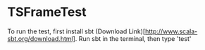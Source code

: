 # TSFrameTest
To run the test, first install sbt (Download Link)[http://www.scala-sbt.org/download.html]. Run sbt in the terminal, then type 'test'
